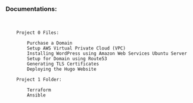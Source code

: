 <h3> Documentations: </h3><br>
		
		Project 0 Files: 
		
			Purchase a Domain	
			Setup AWS Virtual Private Cloud (VPC)	
			Installing WordPress using Amazon Web Services Ubuntu Server	
			Setup for Domain using Route53	
			Generating TLS Certificates	
			Deploying the Hugo Website
			
		Project 1 Folder:
		
			Terraform
			Ansible
